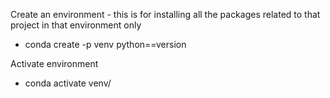 Create an environment - this is for installing all the packages related to that project in that environment only
- conda create -p venv python==version

Activate environment
- conda activate venv/